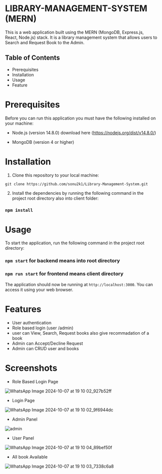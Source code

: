 # LIBRARY-MANAGEMENT-SYSTEM (MERN)

This is a web application built using the MERN (MongoDB, Express.js, React, Node.js) stack. It is a library management system that allows users to Search and Request Book to the Admin.

## Table of Contents

- Prerequisites
- Installation
- Usage
- Feature

# Prerequisites

Before you can run this application you must have the following installed on your machine:

- Node.js (version 14.8.0) download here (https://nodejs.org/dist/v14.8.0/)

- MongoDB (version 4 or higher)

# Installation

1. Clone this repository to your local machine:

`git clone https://github.com/sonu2k1/Library-Management-System.git`

2. Install the dependencies by running the following command in the project root directory also into client folder:

### `npm install`

# Usage

To start the application, run the following command in the project root directory:

### `npm start` for backend means into root directory

### `npm run start` for frontend means client directory

The application should now be running at `http://localhost:3000`. You can access it using your web browser.

# Features

- User authentication
- Role based login (user /admin)
- user can View, Search, Request books also give recommadation of a book
- Admin can Accept/Decline Request
- Admin can CRUD user and books

# Screenshots

- Role Based Login Page
  
![WhatsApp Image 2024-10-07 at 19 10 02_927b52ff](https://github.com/user-attachments/assets/0a68bb0c-a1b4-4a1a-bd5a-ac1556c11eda)

- Login Page

![WhatsApp Image 2024-10-07 at 19 10 02_9f6944dc](https://github.com/user-attachments/assets/57cbc0ae-adf1-4b3e-8e56-da07c2c8275b)

- Admin Panel

![admin](https://github.com/user-attachments/assets/6274b756-1cfe-4ee8-8fb4-07e61b4d57d9)

- User Panel

![WhatsApp Image 2024-10-07 at 19 10 04_89bef50f](https://github.com/user-attachments/assets/236de9e1-7250-49bd-915d-976b390e886b)


- All book Available
  
![WhatsApp Image 2024-10-07 at 19 10 03_7338c6a8](https://github.com/user-attachments/assets/1150ba88-8fae-483f-86dd-f827c2fc507e)


